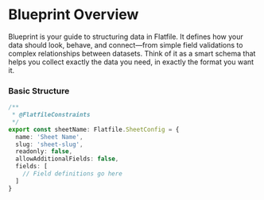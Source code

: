 # Blueprint Overview


Blueprint is your guide to structuring data in Flatfile. It defines how your data should look, behave, and connect—from simple field validations to complex relationships between datasets. Think of it as a smart schema that helps you collect exactly the data you need, in exactly the format you want it.

### Basic Structure

```typescript
/**
 * @FlatfileConstraints
 */
export const sheetName: Flatfile.SheetConfig = {
  name: 'Sheet Name',
  slug: 'sheet-slug',
  readonly: false,
  allowAdditionalFields: false,
  fields: [
    // Field definitions go here
  ]
}
```